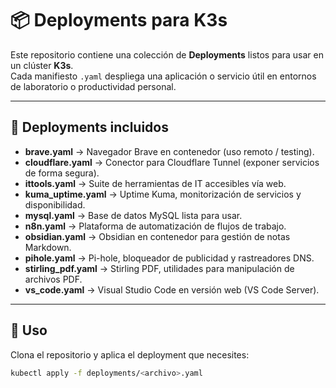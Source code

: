 # 📦 Deployments para K3s

Este repositorio contiene una colección de **Deployments** listos para usar en un clúster **K3s**.  
Cada manifiesto `.yaml` despliega una aplicación o servicio útil en entornos de laboratorio o productividad personal.

---

## 📂 Deployments incluidos

- **brave.yaml** → Navegador Brave en contenedor (uso remoto / testing).
- **cloudflare.yaml** → Conector para Cloudflare Tunnel (exponer servicios de forma segura).
- **ittools.yaml** → Suite de herramientas de IT accesibles vía web.
- **kuma_uptime.yaml** → Uptime Kuma, monitorización de servicios y disponibilidad.
- **mysql.yaml** → Base de datos MySQL lista para usar.
- **n8n.yaml** → Plataforma de automatización de flujos de trabajo.
- **obsidian.yaml** → Obsidian en contenedor para gestión de notas Markdown.
- **pihole.yaml** → Pi-hole, bloqueador de publicidad y rastreadores DNS.
- **stirling_pdf.yaml** → Stirling PDF, utilidades para manipulación de archivos PDF.
- **vs_code.yaml** → Visual Studio Code en versión web (VS Code Server).

---

## 🚀 Uso

Clona el repositorio y aplica el deployment que necesites:

```bash
kubectl apply -f deployments/<archivo>.yaml
